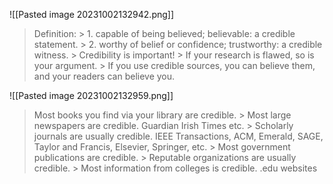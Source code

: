 ![[Pasted image 20231002132942.png]]
> Definition: > 1. capable of being believed; believable: a credible statement. > 2. worthy of belief or confidence; trustworthy: a credible witness. > Credibility is important! > If your research is flawed, so is your argument. > If you use credible sources, you can believe them, and your readers can believe you.

![[Pasted image 20231002132959.png]]
> Most books you find via your library are credible. > Most large newspapers are credible. Guardian Irish Times etc. > Scholarly journals are usually credible. IEEE Transactions, ACM, Emerald, SAGE, Taylor and Francis, Elsevier, Springer, etc. > Most government publications are credible. > Reputable organizations are usually credible. > Most information from colleges is credible. .edu websites